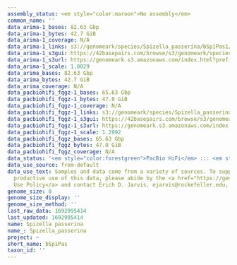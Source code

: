 ```yaml
---
assembly_status: <em style="color:maroon">No assembly</em>
common_name: ''
data_arima-1_bases: 82.63 Gbp
data_arima-1_bytes: 42.7 GiB
data_arima-1_coverage: N/A
data_arima-1_links: s3://genomeark/species/Spizella_passerina/bSpiPas1/genomic_data/arima/<br>
data_arima-1_s3gui: https://42basepairs.com/browse/s3/genomeark/species/Spizella_passerina/bSpiPas1/genomic_data/arima/
data_arima-1_s3url: https://genomeark.s3.amazonaws.com/index.html?prefix=species/Spizella_passerina/bSpiPas1/genomic_data/arima/
data_arima-1_scale: 1.8029
data_arima_bases: 82.63 Gbp
data_arima_bytes: 42.7 GiB
data_arima_coverage: N/A
data_pacbiohifi_fqgz-1_bases: 65.63 Gbp
data_pacbiohifi_fqgz-1_bytes: 47.0 GiB
data_pacbiohifi_fqgz-1_coverage: N/A
data_pacbiohifi_fqgz-1_links: s3://genomeark/species/Spizella_passerina/bSpiPas1/genomic_data/pacbio_hifi/<br>
data_pacbiohifi_fqgz-1_s3gui: https://42basepairs.com/browse/s3/genomeark/species/Spizella_passerina/bSpiPas1/genomic_data/pacbio_hifi/
data_pacbiohifi_fqgz-1_s3url: https://genomeark.s3.amazonaws.com/index.html?prefix=species/Spizella_passerina/bSpiPas1/genomic_data/pacbio_hifi/
data_pacbiohifi_fqgz-1_scale: 1.2992
data_pacbiohifi_fqgz_bases: 65.63 Gbp
data_pacbiohifi_fqgz_bytes: 47.0 GiB
data_pacbiohifi_fqgz_coverage: N/A
data_status: '<em style="color:forestgreen">PacBio HiFi</em> ::: <em style="color:forestgreen">Arima</em>'
data_use_source: from-default
data_use_text: Samples and data come from a variety of sources. To support fair and
  productive use of this data, please abide by the <a href="https://genome10k.soe.ucsc.edu/data-use-policies/">Data
  Use Policy</a> and contact Erich D. Jarvis, ejarvis@rockefeller.edu, with any questions.
genome_size: 0
genome_size_display: ''
genome_size_method: ''
last_raw_data: 1692995414
last_updated: 1692995414
name: Spizella passerina
name_: Spizella_passerina
project: ~
short_name: bSpiPas
taxon_id: ''
---
```

